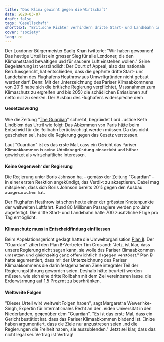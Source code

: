 ```yaml
---
title: "Das Klima gewinnt gegen die Wirtschaft"
date: 2020-03-07
draft: false
tags: "Gesellschaft"
shorttext: "Britische Richter verhindern dritte Start- und Landebahn in Heathrow mit dem Pariser Klimaabkommen."
cover: "society"
lang: de
---
```


Der Londoner Bürgermeister Sadiq Khan twitterte: "Wir haben gewonnen! Das heutige Urteil ist ein grosser Sieg für alle Londoner, die den Klimanotstand bewältigen und für saubere Luft einstehen wollen." Seine Begeisterung ist verständlich: Der Court of Appeal, also das nationale Berufunsgericht, hat entschieden, dass die geplante dritte Start- und Landebahn des Flughafens Heathrow aus Umweltgründen nicht gebaut werden darf. Denn: Mit der Unterzeichnung des Pariser Klimaabkommens von 2016 habe sich die britische Regierung verpflichtet, Massnahmen zum Klimaschutz zu ergreifen und bis 2050 die schädlichen Emissionen auf netto null zu senken. Der Ausbau des Flughafens widerspreche dem.

#### Gesetzeswidrig

Wie die Zeitung "[The Guardian](https://www.theguardian.com/environment/2020/feb/27/heathrow-third-runway-ruled-illegal-over-climate-change "Heathrow third runway ruled illegal over climate change")" schreibt, begründet Lord Justice Keith Lindblom das Urteil wie folgt: Das Abkommen von Paris hätte beim Entscheid für die Rollbahn berücksichtigt werden müssen. Da das nicht geschehen sei, habe die Regierung gegen das Gesetz verstossen.

Laut "Guardian" ist es das erste Mal, dass ein Gericht das Pariser Klimaabkommen in seine Urteilsbegründung einbezieht und höher gewichtet als wirtschaftliche Interessen.

#### Keine Gegenwehr der Regierung

Die Regierung unter Boris Johnson hat – gemäss der Zeitung "Guardian" – in einer ersten Reaktion angekündigt, das Verdikt zu akzeptieren. Dabei mag mitspielen, dass sich Boris Johnson bereits 2015 gegen den Ausbau ausgesprochen hat.

Der Flughafen Heathrow ist schon heute einer der grössten Knotenpunkte der weltweiten Luftfahrt. Rund 80 Millionen Passagiere werden pro Jahr abgefertigt. Die dritte Start- und Landebahn hätte 700 zusätzliche Flüge pro Tag ermöglicht.

#### Klimaschutz muss in Entscheidfindung einfliessen

Beim Appelationsgericht geklagt hatte die Umweltorganisation [Plan B](https://planb.earth/plan-b-v-heathrow-expansion/ "Plan B v Heathrow Expansion"). Der "Guardian" zitiert den Plan B-Vertreter Tim Crosland: "Jetzt ist klar, dass unsere Regierung nicht sagen kann, sie wolle das Pariser Klimaabkommen umsetzen und gleichzeitig ganz offensichtlich dagegen verstösst." Plan B hatte argumentiert, dass mit der Unterzeichnung des Pariser Klimaabkommens die darin festgehaltenen Ziele integraler Teil der Regierungsführung geworden seien. Deshalb hätte beurteilt werden müssen, wie sich eine dritte Rollbahn mit dem Ziel vereinbaren lasse, die Erderwärmung auf 1,5 Prozent zu beschränken.

#### Weltweite Folgen

"Dieses Urteil wird weltweit Folgen haben", sagt Margaretha Wewerinke-Singh, Expertin für Internationales Recht an der Leiden Universität in den Niederlanden, gegenüber dem "Guardian". "Es ist das erste Mal, dass ein Gericht bestätigt hat, dass das Pariser Klimaabkommen bindend ist. Einige haben argumentiert, dass die Ziele nur anzustreben seien und die Regierungen die Freiheit haben, sie auszublenden." Jetzt sei klar, dass das nicht legal sei. Vertrag ist Vertrag!
